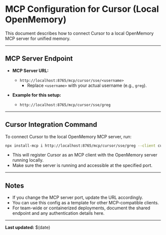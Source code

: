 # MCP Configuration for Cursor (Local OpenMemory)

This document describes how to connect Cursor to a local OpenMemory MCP server for unified memory.

---

## MCP Server Endpoint

- **MCP Server URL:**
  - `http://localhost:8765/mcp/cursor/sse/<username>`
    - Replace `<username>` with your actual username (e.g., `greg`).

- **Example for this setup:**
  - `http://localhost:8765/mcp/cursor/sse/greg`

---

## Cursor Integration Command

To connect Cursor to the local OpenMemory MCP server, run:

```sh
npx install-mcp i http://localhost:8765/mcp/cursor/sse/greg --client cursor
```

- This will register Cursor as an MCP client with the OpenMemory server running locally.
- Make sure the server is running and accessible at the specified port.

---

## Notes
- If you change the MCP server port, update the URL accordingly.
- You can use this config as a template for other MCP-compatible clients.
- For team-wide or containerized deployments, document the shared endpoint and any authentication details here.

---

**Last updated:** $(date) 
